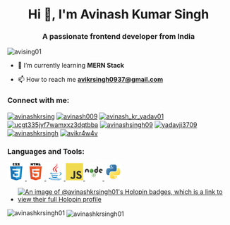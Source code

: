 <h1 align="center">Hi 👋, I'm Avinash Kumar Singh</h1>
<h3 align="center">A passionate frontend developer from India</h3>

<p align="left"> <img src="https://komarev.com/ghpvc/?username=avising01&label=Profile%20views&color=0e75b6&style=flat" alt="avising01" /> </p>

- 🌱 I’m currently learning **MERN Stack**

- 📫 How to reach me **avikrsingh0937@gmail.com**

<h3 align="left">Connect with me:</h3>
<p align="left">
<a href="https://twitter.com/avinashkrsing" target="blank"><img align="center" src="https://raw.githubusercontent.com/rahuldkjain/github-profile-readme-generator/master/src/images/icons/Social/twitter.svg" alt="avinashkrsing" height="30" width="40" /></a>
<a href="https://linkedin.com/in/avinash009" target="blank"><img align="center" src="https://raw.githubusercontent.com/rahuldkjain/github-profile-readme-generator/master/src/images/icons/Social/linked-in-alt.svg" alt="avinash009" height="30" width="40" /></a>
<a href="https://instagram.com/avinash_kr_yadav01" target="blank"><img align="center" src="https://raw.githubusercontent.com/rahuldkjain/github-profile-readme-generator/master/src/images/icons/Social/instagram.svg" alt="avinash_kr_yadav01" height="30" width="40" /></a>
<a href="https://www.youtube.com/c/ucgt335jyf7wamxxz3dqtbba" target="blank"><img align="center" src="https://raw.githubusercontent.com/rahuldkjain/github-profile-readme-generator/master/src/images/icons/Social/youtube.svg" alt="ucgt335jyf7wamxxz3dqtbba" height="30" width="40" /></a>
<a href="https://www.codechef.com/users/avinashsingh09" target="blank"><img align="center" src="https://cdn.jsdelivr.net/npm/simple-icons@3.1.0/icons/codechef.svg" alt="avinashsingh09" height="30" width="40" /></a>
<a href="https://codeforces.com/profile/yadavji3709" target="blank"><img align="center" src="https://raw.githubusercontent.com/rahuldkjain/github-profile-readme-generator/master/src/images/icons/Social/codeforces.svg" alt="yadavji3709" height="30" width="40" /></a>
<a href="https://www.leetcode.com/avinashkrsingh" target="blank"><img align="center" src="https://raw.githubusercontent.com/rahuldkjain/github-profile-readme-generator/master/src/images/icons/Social/leet-code.svg" alt="avinashkrsingh" height="30" width="40" /></a>
<a href="https://auth.geeksforgeeks.org/user/avikr4w4v" target="blank"><img align="center" src="https://raw.githubusercontent.com/rahuldkjain/github-profile-readme-generator/master/src/images/icons/Social/geeks-for-geeks.svg" alt="avikr4w4v" height="30" width="40" /></a>
</p>

<h3 align="left">Languages and Tools:</h3>
<p align="left"> <a href="https://www.w3schools.com/css/" target="_blank" rel="noreferrer"> <img src="https://raw.githubusercontent.com/devicons/devicon/master/icons/css3/css3-original-wordmark.svg" alt="css3" width="40" height="40"/> </a> <a href="https://www.w3.org/html/" target="_blank" rel="noreferrer"> <img src="https://raw.githubusercontent.com/devicons/devicon/master/icons/html5/html5-original-wordmark.svg" alt="html5" width="40" height="40"/> </a> <a href="https://www.java.com" target="_blank" rel="noreferrer"> <img src="https://raw.githubusercontent.com/devicons/devicon/master/icons/java/java-original.svg" alt="java" width="40" height="40"/> </a> <a href="https://developer.mozilla.org/en-US/docs/Web/JavaScript" target="_blank" rel="noreferrer"> <img src="https://raw.githubusercontent.com/devicons/devicon/master/icons/javascript/javascript-original.svg" alt="javascript" width="40" height="40"/> </a> <a href="https://nodejs.org" target="_blank" rel="noreferrer"> <img src="https://raw.githubusercontent.com/devicons/devicon/master/icons/nodejs/nodejs-original-wordmark.svg" alt="nodejs" width="40" height="40"/> </a> <a href="https://www.python.org" target="_blank" rel="noreferrer"> <img src="https://raw.githubusercontent.com/devicons/devicon/master/icons/python/python-original.svg" alt="python" width="40" height="40"/> </a> </p>

- [![An image of @avinashkrsingh01's Holopin badges, which is a link to view their full Holopin profile](https://holopin.me/avinashkrsingh01)](https://holopin.io/@avinashkrsingh01)
<p><img align="left" src="https://github-readme-stats.vercel.app/api/top-langs?username=avinashkrsingh01&show_icons=true&locale=en&layout=compact" alt="avinashkrsingh01" /></p>

<p>&nbsp;<img align="center" src="https://github-readme-stats.vercel.app/api?username=avinashkrsingh01&show_icons=true&locale=en" alt="avinashkrsingh01" /></p>

